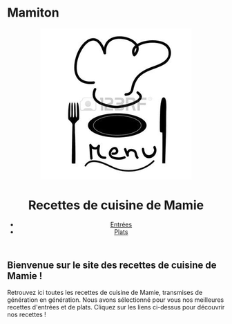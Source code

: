 # Mamiton
<body>
  <header>
    <img src="logoo.jpg">
    <h1>Recettes de cuisine de Mamie</h1>
    <nav>
      <ul>
        <li><a href="entrees.html">Entrées</a></li>
        <li><a href="plats.html">Plats</a></li>
      </ul>
    </nav>
  </header>
  <main>
    <h2>Bienvenue sur le site des recettes de cuisine de Mamie !</h2>
    <p>Retrouvez ici toutes les recettes de cuisine de Mamie, transmises de génération en génération. Nous avons sélectionné pour vous nos meilleures recettes d'entrées et de plats. Cliquez sur les liens ci-dessus pour découvrir nos recettes !</p>
  </main>
</body>
  
    
    

